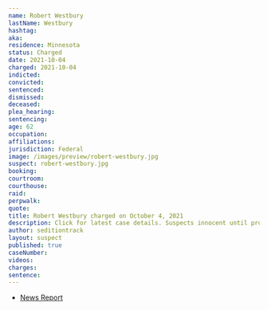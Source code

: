 ```yaml
---
name: Robert Westbury
lastName: Westbury
hashtag:
aka:
residence: Minnesota
status: Charged
date: 2021-10-04
charged: 2021-10-04
indicted:
convicted:
sentenced:
dismissed:
deceased:
plea_hearing:
sentencing:
age: 62
occupation:
affiliations:
jurisdiction: Federal
image: /images/preview/robert-westbury.jpg
suspect: robert-westbury.jpg
booking:
courtroom:
courthouse:
raid:
perpwalk:
quote:
title: Robert Westbury charged on October 4, 2021
description: Click for latest case details. Suspects innocent until proven guilty.
author: seditiontrack
layout: suspect
published: true
caseNumber:
videos:
charges:
sentence:
---
```

- [News Report](https://minnesota.cbslocal.com/2021/10/04/capitol-attack-charges-lindstrom-minnesota/)
